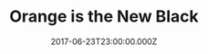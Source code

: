 ---
title: "Orange is the New Black"
date: 2017-06-23T23:00:00.000Z
permalink: /almanac/tv/2017-06-24-oitnb/index.html
season: 5
rating: 3
---